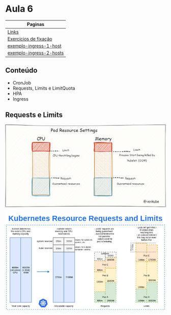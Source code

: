 # Aula 6

| Paginas                                                        |
| -------------------------------------------------------------- |
| [Links](./links_aula.md)                                       |
| [Exercícios de fixação](./exercicios.MD)                       |
| [exemplo-ingress-1-host](./exemplo-ingress-1-host/README.md)   |
| [exemplo-ingress-2-hosts](./exemplo-ingress-2-hosts/README.md) |


## Conteúdo

- CronJob 
- Requests, Limits e LimitQuota
- HPA
- Ingress

## Requests e Limits 

![request_limits](./images/request_limits.png)

![request_limits_2](./images/request_limits_2.webp)